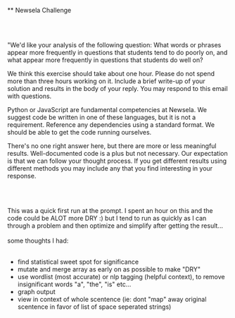 ** Newsela Challenge

<br><br>

"We'd like your analysis of the following question: What words or phrases appear more frequently in questions that students tend to do poorly on, and what appear more frequently in questions that students do well on?

We think this exercise should take about one hour. Please do not spend more than three hours working on it. Include a brief write-up of your solution and results in the body of your reply. You may respond to this email with questions.

Python or JavaScript are fundamental competencies at Newsela. We suggest code be written in one of these languages, but it is not a requirement. Reference any dependencies using a standard format. We should be able to get the code running ourselves.

There's no one right answer here, but there are more or less meaningful results. Well-documented code is a plus but not necessary. Our expectation is that we can follow your thought process. If you get different results using different methods you may include any that you find interesting in your response.

<br><br>


This was a quick first run at the prompt. I spent an hour on this and the code could be ALOT more DRY :) but I tend to run as quickly as I can through a problem and then optimize and simplify after getting the result...
<br><br>
some thoughts I had:
<br><br>
<ul>
  <li>find statistical sweet spot for significance</li>
  <li>mutate and merge array as early on as possible to make "DRY"</li>
  <li>use wordlist (most accurate) or nlp tagging (helpful context), to remove insignificant words "a", "the", "is" etc... </li>
  <li>graph output</li>
  <li>view in context of whole scentence (ie: dont "map" away original scentence in favor of list of space seperated strings)</li>
</ul>

